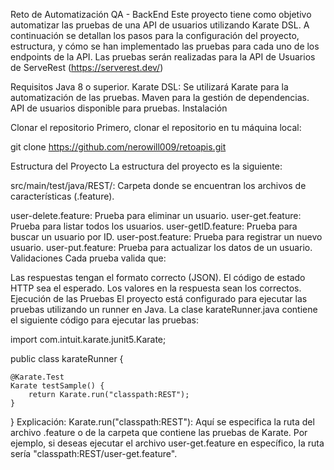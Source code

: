 Reto de Automatización QA - BackEnd
Este proyecto tiene como objetivo automatizar las pruebas de una API de usuarios utilizando Karate DSL. A continuación se detallan los pasos para la configuración del proyecto, estructura, y cómo se han implementado las pruebas para cada uno de los endpoints de la API. Las pruebas serán realizadas para la API de Usuarios de ServeRest (https://serverest.dev/)

Requisitos
Java 8 o superior.
Karate DSL: Se utilizará Karate para la automatización de las pruebas.
Maven para la gestión de dependencias.
API de usuarios disponible para pruebas.
Instalación

Clonar el repositorio
Primero, clonar el repositorio en tu máquina local:

git clone https://github.com/nerowill009/retoapis.git


Estructura del Proyecto
La estructura del proyecto es la siguiente:

src/main/test/java/REST/: Carpeta donde se encuentran los archivos de características (.feature).

user-delete.feature: Prueba para eliminar un usuario.
user-get.feature: Prueba para listar todos los usuarios.
user-getID.feature: Prueba para buscar un usuario por ID.
user-post.feature: Prueba para registrar un nuevo usuario.
user-put.feature: Prueba para actualizar los datos de un usuario.
Validaciones
Cada prueba valida que:

Las respuestas tengan el formato correcto (JSON).
El código de estado HTTP sea el esperado.
Los valores en la respuesta sean los correctos.
Ejecución de las Pruebas
El proyecto está configurado para ejecutar las pruebas utilizando un runner en Java. La clase karateRunner.java contiene el siguiente código para ejecutar las pruebas:

import com.intuit.karate.junit5.Karate;

public class karateRunner {

    @Karate.Test
    Karate testSample() {
        return Karate.run("classpath:REST");
    }
}
Explicación:
Karate.run("classpath:REST"): Aquí se especifica la ruta del archivo .feature o de la carpeta que contiene las pruebas de Karate. Por ejemplo, si deseas ejecutar el archivo user-get.feature en específico, la ruta sería "classpath:REST/user-get.feature".

